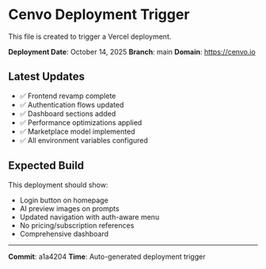 # Cenvo Deployment Trigger

This file is created to trigger a Vercel deployment.

**Deployment Date**: October 14, 2025
**Branch**: main
**Domain**: https://cenvo.io

## Latest Updates

- ✅ Frontend revamp complete
- ✅ Authentication flows updated
- ✅ Dashboard sections added
- ✅ Performance optimizations applied
- ✅ Marketplace model implemented
- ✅ All environment variables configured

## Expected Build

This deployment should show:
- Login button on homepage
- AI preview images on prompts
- Updated navigation with auth-aware menu
- No pricing/subscription references
- Comprehensive dashboard

---

**Commit**: a1a4204
**Time**: Auto-generated deployment trigger

